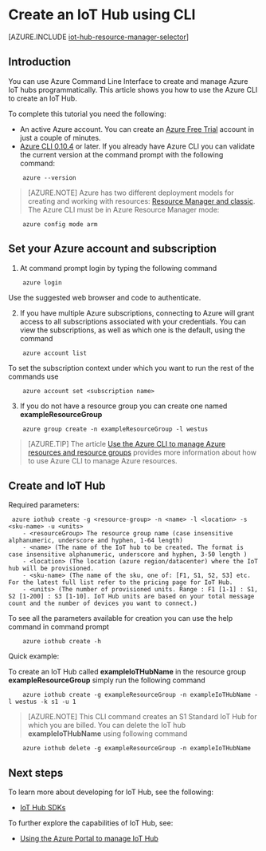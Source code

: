 <properties
	pageTitle="Create an IoT Hub using CLI | Microsoft Azure"
	description="Follow this article to create an IoT Hub using the Azure Command Line Interface."
	services="iot-hub"
	documentationCenter=".net"
	authors="BeatriceOltean"
	manager="timlt"
	editor=""/>

<tags
     ms.service="iot-hub"
     ms.devlang="multiple"
     ms.topic="article"
     ms.tgt_pltfrm="na"
     ms.workload="na"
     ms.date="09/21/2016"
     ms.author="boltean"/>

# Create an IoT Hub using CLI

[AZURE.INCLUDE [iot-hub-resource-manager-selector](../../includes/iot-hub-resource-manager-selector.md)]

## Introduction

You can use Azure Command Line Interface to create and manage Azure IoT hubs programmatically. This article shows you how to use the Azure CLI to create an IoT Hub.

To complete this tutorial you need the following:

- An active Azure account. You can create an [Azure Free Trial][lnk-free-trial] account in just a couple of minutes.
- [Azure CLI 0.10.4][lnk-CLI-install] or later. If you already have Azure CLI you can validate the current version at the command prompt with the following command:
```
    azure --version
```

> [AZURE.NOTE] Azure has two different deployment models for creating and working with resources:  [Resource Manager and classic](../resource-manager-deployment-model.md). The Azure CLI must be in Azure Resource Manager mode:
```
    azure config mode arm
```

## Set your Azure account and subscription 

1. At command prompt login by typing the following command
```
    azure login
```
Use the suggested web browser and code to authenticate.

2. If you have multiple Azure subscriptions, connecting to Azure will grant access to all subscriptions associated with your credentials. You can view the subscriptions, as well as which one is the default, using the command
```
    azure account list 
```

To set the subscription context under which you want to run the rest of the commands use

```
    azure account set <subscription name>
```

3. If you do not have a resource group you can create one named **exampleResourceGroup** 
```
    azure group create -n exampleResourceGroup -l westus
```

> [AZURE.TIP] The article [Use the Azure CLI to manage Azure resources and resource groups][lnk-CLI-arm] provides more information about how to use Azure CLI to manage Azure resources. 


## Create and IoT Hub

Required parameters:

```
 azure iothub create -g <resource-group> -n <name> -l <location> -s <sku-name> -u <units>  
	- <resourceGroup> The resource group name (case insensitive alphanumeric, underscore and hyphen, 1-64 length)
	- <name> (The name of the IoT hub to be created. The format is case insensitive alphanumeric, underscore and hyphen, 3-50 length )
	- <location> (The location (azure region/datacenter) where the IoT hub will be provisioned.
	- <sku-name> (The name of the sku, one of: [F1, S1, S2, S3] etc. For the latest full list refer to the pricing page for IoT Hub.
    - <units> (The number of provisioned units. Range : F1 [1-1] : S1, S2 [1-200] : S3 [1-10]. IoT Hub units are based on your total message count and the number of devices you want to connect.)
```
To see all the parameters available for creation you can use the help command in command prompt
```
	azure iothub create -h 
```
Quick example:

 To create an IoT Hub called **exampleIoTHubName** in the resource group **exampleResourceGroup** simply run the following command
```
    azure iothub create -g exampleResourceGroup -n exampleIoTHubName -l westus -k s1 -u 1
```

> [AZURE.NOTE] This CLI command creates an S1 Standard IoT Hub for which you are billed. You can delete the IoT hub **exampleIoTHubName** using following command 
```
    azure iothub delete -g exampleResourceGroup -n exampleIoTHubName
```


## Next steps
To learn more about developing for IoT Hub, see the following:
- [IoT Hub SDKs][lnk-sdks]

To further explore the capabilities of IoT Hub, see:

- [Using the Azure Portal to manage IoT Hub][lnk-portal]

<!-- Links -->
[lnk-free-trial]: https://azure.microsoft.com/pricing/free-trial/
[lnk-azure-portal]: https://portal.azure.com/
[lnk-status]: https://azure.microsoft.com/status/
[lnk-CLI-install]: ../xplat-cli-install.md
[lnk-rest-api]: https://msdn.microsoft.com/library/mt589014.aspx
[lnk-CLI-arm]: ../xplat-cli-azure-resource-manager.md

[lnk-sdks]: iot-hub-devguide-sdks.md
[lnk-portal]: iot-hub-create-through-portal.md 
